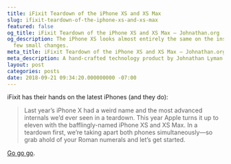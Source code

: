 ```yaml
---
title: iFixit Teardown of the iPhone XS and XS Max
slug: ifixit-teardown-of-the-iphone-xs-and-xs-max
featured: false
og_title: iFixit Teardown of the iPhone XS and XS Max – Johnathan.org
og_description: The iPhone XS looks almost entirely the same on the inside with a
  few small changes.
meta_title: iFixit Teardown of the iPhone XS and XS Max – Johnathan.org
meta_description: A hand-crafted technology product by Johnathan Lyman
layout: post
categories: posts
date: 2018-09-21 09:34:20.000000000 -07:00
---
```


iFixit has their hands on the latest iPhones (and they do):

> Last year’s iPhone X had a weird name and the most advanced internals we’d ever seen in a teardown. This year Apple turns it up to eleven with the bafflingly-named iPhone XS and XS Max. In a teardown first, we’re taking apart both phones simultaneously—so grab ahold of your Roman numerals and let’s get started.

[Go go go](https://www.ifixit.com/Teardown/iPhone+XS++and+XS+Max+Teardown/113021).

